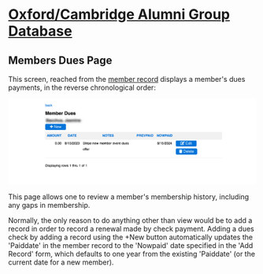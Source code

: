 # [Oxford/Cambridge Alumni Group Database](index.md)

## Members Dues Page

This screen, reached from the [member record](./member_record.md) displays a member's dues payments, in the reverse chronological order:

![member dues](images/member_dues.png)

This page allows one to review a member's membership history, including any gaps in membership.

Normally, the only reason to do anything other than view would be to add a record in order to record a renewal made by check payment. Adding a dues check by adding a record using the +New button automatically updates the 'Paiddate' in the member record to the 'Nowpaid' date specified in the 'Add Record' form, which defaults to one year from the existing 'Paiddate'  (or the current date for a new member).
